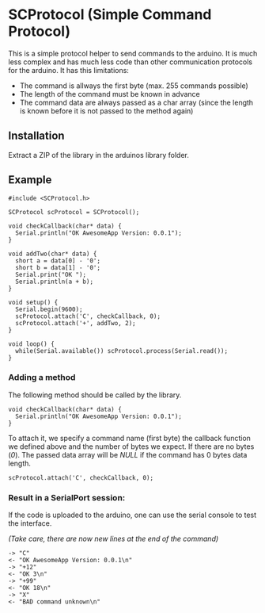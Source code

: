 # SCProtocol (Simple Command Protocol)

This is a simple protocol helper to send commands to the arduino. It is much less complex and has much less code than other communication protocols for the arduino. It has this limitations:

* The command is allways the first byte (max. 255 commands possible)
* The length of the command must be known in advance
* The command data are always passed as a char array (since the length is known before it is not passed to the method again)

## Installation

Extract a ZIP of the library in the arduinos library folder.

## Example

    #include <SCProtocol.h>

    SCProtocol scProtocol = SCProtocol();

    void checkCallback(char* data) {
      Serial.println("OK AwesomeApp Version: 0.0.1");
    }

    void addTwo(char* data) {
      short a = data[0] - '0';
      short b = data[1] - '0'; 
      Serial.print("OK ");
      Serial.println(a + b);
    }

    void setup() {
      Serial.begin(9600);
      scProtocol.attach('C', checkCallback, 0);
      scProtocol.attach('+', addTwo, 2);
    }

    void loop() {
      while(Serial.available()) scProtocol.process(Serial.read());
    }
    
### Adding a method

The following method should be called by the library.
	
    void checkCallback(char* data) {
      Serial.println("OK AwesomeApp Version: 0.0.1");
    }

To attach it, we specify a command name (first byte) the callback function we defined above and the number of bytes we expect. If there are no bytes (*0*). The passed data array will be *NULL* if the command has 0 bytes data length.

    scProtocol.attach('C', checkCallback, 0);


### Result in a SerialPort session:

If the code is uploaded to the arduino, one can use the serial console to test the interface. 

*(Take care, there are now new lines at the end of the command)*

    -> "C"
    <- "OK AwesomeApp Version: 0.0.1\n"
    -> "+12"
    <- "OK 3\n"
    -> "+99"
    <- "OK 18\n"
    -> "X"
    <- "BAD command unknown\n"

